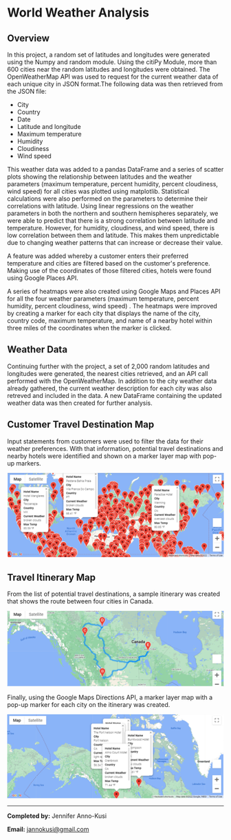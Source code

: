 # World Weather Analysis
## Overview
In this project, a random set of latitudes and longitudes were generated using the Numpy and random module. Using the citiPy Module, more than 600 cities near the random latitudes and longitudes were obtained. The OpenWeatherMap API was used to request for the current weather data of each unique city in JSON format.The following data was then retrieved from the JSON file: 
* City
* Country
* Date
* Latitude and longitude
* Maximum temperature
* Humidity
* Cloudiness
* Wind speed

This weather data was added to a pandas DataFrame and a series of scatter plots showing the relationship between latitudes and the weather parameters (maximum temperature, percent humidity, percent cloudiness, wind speed) for all cities was plotted using matplotlib. Statistical calculations were also performed on the parameters to determine their correlations with latitude. Using linear regressions on the weather parameters in both the northern and southern hemispheres separately, we were able to predict that there is a strong correlation between latitude and temperature. However, for humidity, cloudiness, and wind speed, there is low correlation between them and latitude. This makes them unpredictable due to changing weather patterns that can increase or decrease their value.

A feature was added whereby a customer enters their preferred temperature and cities are filtered based on the customer's preference. Making use of the coordinates of those filtered cities, hotels were found using Google Places API.

A series of heatmaps were also created using Google Maps and Places API for all the four weather parameters (maximum temperature, percent humidity, percent cloudiness, wind speed) . The heatmaps were improved by creating a marker for  each city that displays the name of the city, country code, maximum temperature, and name of a nearby hotel within three miles of the coordinates when the marker is clicked. 

## Weather Data
Continuing further with the project, a set of 2,000 random latitudes and longitudes were generated, the nearest cities retrieved, and an API call performed with the OpenWeatherMap. In addition to the city weather data already gathered, the current weather description for each city was also retreved and included in the data. A new DataFrame containing the updated weather data was then created for further analysis.

## Customer Travel Destination Map
Input statements from customers were used to filter the data for their weather preferences. With that information, potential travel destinations and nearby hotels were identified and shown on a marker layer map with pop-up markers.

![image1](https://github.com/GerlechJen/World_Weather_Analysis/blob/main/Vacation_Search/WeatherPy_vacation_map.png)


## Travel Itinerary Map 
From the list of potential travel destinations, a sample itinerary was created that shows the route between four cities in Canada. 

![image2](https://github.com/GerlechJen/World_Weather_Analysis/blob/main/Vacation_Itinerary/WeatherPy_travel_map.png)

Finally, using the Google Maps Directions API, a marker layer map with a pop-up marker for each city on the itinerary was created.

![image3](https://github.com/GerlechJen/World_Weather_Analysis/blob/main/Vacation_Itinerary/WeatherPy_travel_map_markers.png)


----

**Completed by:** Jennifer Anno-Kusi

**Email:** jannokusi@gmail.com 

